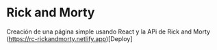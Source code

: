 # Rick and Morty
Creación de una página simple usando React y la APi de Rick and Morty
(https://rc-rickandmorty.netlify.app)[Deploy]
